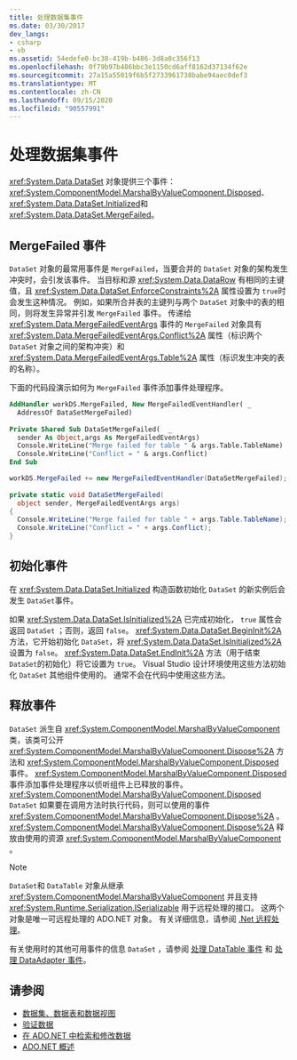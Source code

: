 ```yaml
---
title: 处理数据集事件
ms.date: 03/30/2017
dev_langs:
- csharp
- vb
ms.assetid: 54edefe0-bc38-419b-b486-3d8a0c356f13
ms.openlocfilehash: 0f79b97b486bbc3e1150cd6aff8162d37134f62e
ms.sourcegitcommit: 27a15a55019f6b5f2733961738babe94aec0def3
ms.translationtype: MT
ms.contentlocale: zh-CN
ms.lasthandoff: 09/15/2020
ms.locfileid: "90557991"
---
```

# <a name="handling-dataset-events"></a>处理数据集事件
<xref:System.Data.DataSet> 对象提供三个事件： <xref:System.ComponentModel.MarshalByValueComponent.Disposed>、 <xref:System.Data.DataSet.Initialized>和 <xref:System.Data.DataSet.MergeFailed>。  
  
## <a name="the-mergefailed-event"></a>MergeFailed 事件  
 `DataSet` 对象的最常用事件是 `MergeFailed`，当要合并的 `DataSet` 对象的架构发生冲突时，会引发该事件。 当目标和源 <xref:System.Data.DataRow> 有相同的主键值，且 <xref:System.Data.DataSet.EnforceConstraints%2A> 属性设置为 `true`时会发生这种情况。 例如，如果所合并表的主键列与两个 `DataSet` 对象中的表的相同，则将发生异常并引发 `MergeFailed` 事件。 传递给 <xref:System.Data.MergeFailedEventArgs> 事件的 `MergeFailed` 对象具有 <xref:System.Data.MergeFailedEventArgs.Conflict%2A> 属性（标识两个 `DataSet` 对象之间的架构冲突）和 <xref:System.Data.MergeFailedEventArgs.Table%2A> 属性（标识发生冲突的表的名称）。  
  
 下面的代码段演示如何为 `MergeFailed` 事件添加事件处理程序。  
  
```vb  
AddHandler workDS.MergeFailed, New MergeFailedEventHandler( _  
  AddressOf DataSetMergeFailed)  
  
Private Shared Sub DataSetMergeFailed(  _  
  sender As Object,args As MergeFailedEventArgs)  
  Console.WriteLine("Merge failed for table " & args.Table.TableName)  
  Console.WriteLine("Conflict = " & args.Conflict)  
End Sub  
```  
  
```csharp  
workDS.MergeFailed += new MergeFailedEventHandler(DataSetMergeFailed);  
  
private static void DataSetMergeFailed(  
  object sender, MergeFailedEventArgs args)  
{  
  Console.WriteLine("Merge failed for table " + args.Table.TableName);  
  Console.WriteLine("Conflict = " + args.Conflict);  
}  
```  
  
## <a name="the-initialized-event"></a>初始化事件  
 在 <xref:System.Data.DataSet.Initialized> 构造函数初始化 `DataSet` 的新实例后会发生 `DataSet`事件。  
  
 如果 <xref:System.Data.DataSet.IsInitialized%2A> 已完成初始化， `true` 属性会返回 `DataSet` ；否则，返回 `false`。 <xref:System.Data.DataSet.BeginInit%2A> 方法，它开始初始化 `DataSet`，将 <xref:System.Data.DataSet.IsInitialized%2A> 设置为 `false`。 <xref:System.Data.DataSet.EndInit%2A> 方法（用于结束 `DataSet`的初始化）将它设置为 `true`。 Visual Studio 设计环境使用这些方法初始化 `DataSet` 其他组件使用的。 通常不会在代码中使用这些方法。  
  
## <a name="the-disposed-event"></a>释放事件  
 `DataSet` 派生自 <xref:System.ComponentModel.MarshalByValueComponent> 类，该类可公开 <xref:System.ComponentModel.MarshalByValueComponent.Dispose%2A> 方法和 <xref:System.ComponentModel.MarshalByValueComponent.Disposed> 事件。 <xref:System.ComponentModel.MarshalByValueComponent.Disposed>事件添加事件处理程序以侦听组件上已释放的事件。 <xref:System.ComponentModel.MarshalByValueComponent.Disposed> `DataSet` 如果要在调用方法时执行代码，则可以使用的事件 <xref:System.ComponentModel.MarshalByValueComponent.Dispose%2A> 。 <xref:System.ComponentModel.MarshalByValueComponent.Dispose%2A> 释放由使用的资源 <xref:System.ComponentModel.MarshalByValueComponent> 。  
  
> [!NOTE]
> `DataSet`和 `DataTable` 对象从继承 <xref:System.ComponentModel.MarshalByValueComponent> 并且支持 <xref:System.Runtime.Serialization.ISerializable> 用于远程处理的接口。 这两个对象是唯一可远程处理的 ADO.NET 对象。 有关详细信息，请参阅 [.Net 远程处理](/previous-versions/dotnet/netframework-4.0/72x4h507(v=vs.100))。  
  
 有关使用时的其他可用事件的信息 `DataSet` ，请参阅 [处理 DataTable 事件](handling-datatable-events.md) 和 [处理 DataAdapter 事件](../handling-dataadapter-events.md)。  
  
## <a name="see-also"></a>请参阅

- [数据集、数据表和数据视图](index.md)
- [验证数据](/previous-versions/visualstudio/visual-studio-2013/t3b36awf(v=vs.120))
- [在 ADO.NET 中检索和修改数据](../retrieving-and-modifying-data.md)
- [ADO.NET 概述](../ado-net-overview.md)
